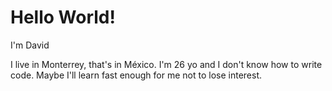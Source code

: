 # Hello World!

I'm David

I live in Monterrey, that's in México. I'm 26 yo and I don't know how to write code.
Maybe I'll learn fast enough for me not to lose interest.
